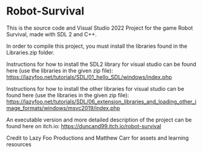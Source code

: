 # Robot-Survival

This is the source code and Visual Studio 2022 Project for the game Robot Survival, made with SDL 2 and C++. 

In order to compile this project, you must install the libraries found in the Libraries.zip folder. 

Instructions for how to install the SDL2 library for visual studio can be found here (use the libraries in the given zip file): https://lazyfoo.net/tutorials/SDL/01_hello_SDL/windows/index.php

Instructions for how to install the other libraries for visual studio can be found here (use the libraries in the given zip file):
https://lazyfoo.net/tutorials/SDL/06_extension_libraries_and_loading_other_image_formats/windows/msvc2019/index.php


An executable version and more detailed description of the project can be found here on itch.io: https://duncand99.itch.io/robot-survival

Credit to Lazy Foo Productions and Matthew Carr for assets and learning resources
